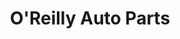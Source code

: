 ---
title: "O'Reilly Auto Parts"
url: /phoenix/oreilly-auto-parts-east-southern-avenue/
shop: car parts
---